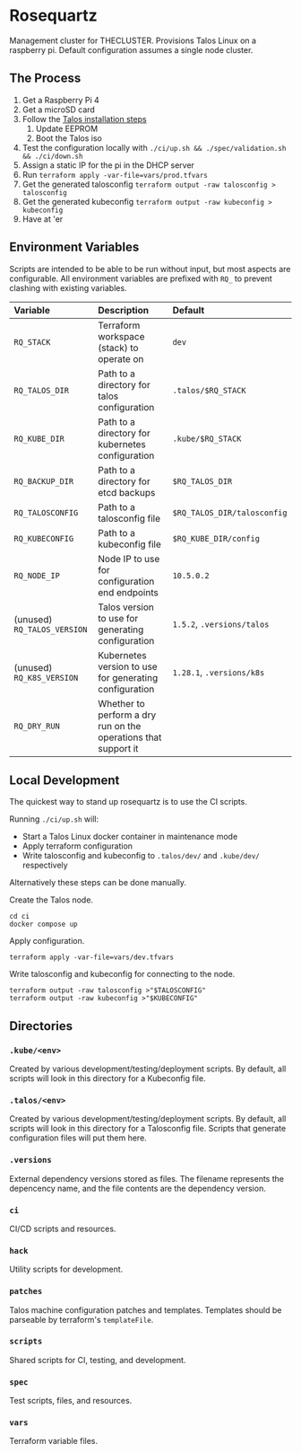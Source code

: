 # Rosequartz

Management cluster for THECLUSTER.
Provisions Talos Linux on a raspberry pi.
Default configuration assumes a single node cluster.

## The Process

1. Get a Raspberry Pi 4
1. Get a microSD card
1. Follow the [Talos installation steps](https://www.talos.dev/v1.5/talos-guides/install/single-board-computers/rpi_generic/)
    1. Update EEPROM
    1. Boot the Talos iso
1. Test the configuration locally with `./ci/up.sh && ./spec/validation.sh && ./ci/down.sh`
1. Assign a static IP for the pi in the DHCP server
1. Run `terraform apply -var-file=vars/prod.tfvars`
1. Get the generated talosconfig `terraform output -raw talosconfig > talosconfig`
1. Get the generated kubeconfig `terraform output -raw kubeconfig > kubeconfig`
1. Have at 'er

## Environment Variables

Scripts are intended to be able to be run without input, but most aspects are configurable.
All environment variables are prefixed with `RQ_` to prevent clashing with existing variables.

|Variable|Description|Default|
|:-------|:----------|:------|
|`RQ_STACK`|Terraform workspace (stack) to operate on|`dev`|
|`RQ_TALOS_DIR`|Path to a directory for talos configuration|`.talos/$RQ_STACK`|
|`RQ_KUBE_DIR`|Path to a directory for kubernetes configuration|`.kube/$RQ_STACK`|
|`RQ_BACKUP_DIR`|Path to a directory for etcd backups|`$RQ_TALOS_DIR`|
|`RQ_TALOSCONFIG`|Path to a talosconfig file|`$RQ_TALOS_DIR/talosconfig`|
|`RQ_KUBECONFIG`|Path to a kubeconfig file|`$RQ_KUBE_DIR/config`|
|`RQ_NODE_IP`|Node IP to use for configuration end endpoints|`10.5.0.2`|
|(unused) `RQ_TALOS_VERSION`|Talos version to use for generating configuration|`1.5.2`, `.versions/talos`|
|(unused) `RQ_K8S_VERSION`|Kubernetes version to use for generating configuration|`1.28.1`, `.versions/k8s`|
|`RQ_DRY_RUN`|Whether to perform a dry run on the operations that support it||

## Local Development

The quickest way to stand up rosequartz is to use the CI scripts.

Running `./ci/up.sh` will:

- Start a Talos Linux docker container in maintenance mode
- Apply terraform configuration
- Write talosconfig and kubeconfig to `.talos/dev/` and `.kube/dev/` respectively

Alternatively these steps can be done manually.

Create the Talos node.

```shell
cd ci
docker compose up
```

Apply configuration.

```shell
terraform apply -var-file=vars/dev.tfvars
```

Write talosconfig and kubeconfig for connecting to the node.

```shell
terraform output -raw talosconfig >"$TALOSCONFIG"
terraform output -raw kubeconfig >"$KUBECONFIG"
```

## Directories

### `.kube/<env>`

Created by various development/testing/deployment scripts.
By default, all scripts will look in this directory for a Kubeconfig file.

### `.talos/<env>`

Created by various development/testing/deployment scripts.
By default, all scripts will look in this directory for a Talosconfig file.
Scripts that generate configuration files will put them here.

### `.versions`

External dependency versions stored as files.
The filename represents the depencency name, and the file contents are the dependency version.

### `ci`

CI/CD scripts and resources.

### `hack`

Utility scripts for development.

### `patches`

Talos machine configuration patches and templates.
Templates should be parseable by terraform's `templateFile`.

### `scripts`

Shared scripts for CI, testing, and development.

### `spec`

Test scripts, files, and resources.

### `vars`

Terraform variable files.
